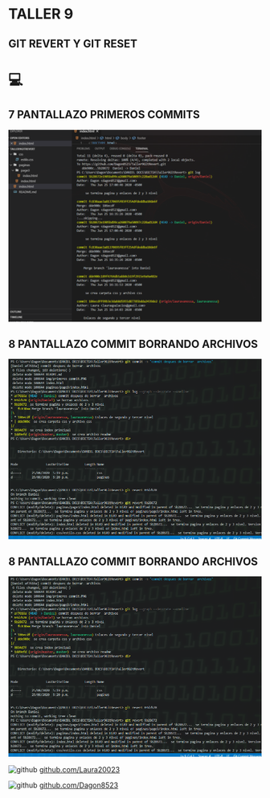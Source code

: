 # TALLER 9 #
## GIT REVERT Y GIT RESET ##

# :computer:

## 7 PANTALLAZO PRIMEROS COMMITS

![alt text](https://github.com/Dagon8523/Taller9GitRevert/blob/Daniel/img/primeros%20commit.PNG "Logo Title Text 1")


## 8 PANTALLAZO  COMMIT BORRANDO ARCHIVOS

![alt text](https://github.com/Dagon8523/Taller9GitRevert/blob/Daniel/img/commit%20borrado%20archivos.PNG "Logo Title Text 1")


## 8 PANTALLAZO  COMMIT BORRANDO ARCHIVOS

![alt text](https://github.com/Dagon8523/Taller9GitRevert/blob/Daniel/img/commit%20borrado%20archivos.PNG "Logo Title Text 1")

![github](http://i.imgur.com/0o48UoR.png (github icon with padding))
[github.com/Laura20023](https://github.com/Laura20023/)

![github](http://i.imgur.com/0o48UoR.png (github icon with padding))
[github.com/Dagon8523](https://github.com/Dagon8523/)


